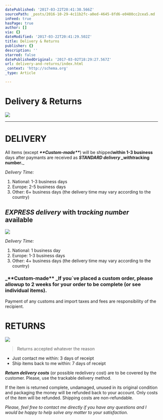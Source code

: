 ```yaml
---
datePublished: '2017-03-22T20:41:30.566Z'
sourcePath: _posts/2016-10-29-4c11b2fc-a0ed-4645-8fd6-e0480cc2cea5.md
inFeed: true
hasPage: true
author: []
via: {}
dateModified: '2017-03-22T20:41:29.502Z'
title: Delivery & Returns
publisher: {}
description: ''
starred: false
datePublishedOriginal: '2017-03-02T18:29:27.567Z'
url: delivery-and-returns/index.html
_context: 'http://schema.org'
_type: Article

---
```

# **Delivery & Returns**
![](https://the-grid-user-content.s3-us-west-2.amazonaws.com/cb1d7347-2632-47c1-9105-c286f4e9349c.jpg)

---

# **DELIVERY**

All items (except _**\*\***Custom-made**\*\***_) will be shipped**within 1-3 business** days after paymants are received as _**STANDARD delivery **_with**t**_**racking number.**_

_Delivery Time:_

1. National: 1-3 business days
2. Europe: 2-5 business days
3. Other: 6+ business days (the delivery time may vary according to the country)

## _**EXPRESS delivery**_ with **t**_**racking number**_ available
![](https://the-grid-user-content.s3-us-west-2.amazonaws.com/1902a4f5-f70d-48c9-8311-5a4bccf63eae.jpg)

_Delivery Time:_

1. National: 1 business day
2. Europe: 1-3 business days
3. Other: 4+ business days (the delivery time may vary according to the country)

### _**\*\*Custom-made\*\* **_If you´ve placed a custom order, please allow**up to 2 weeks** for your order to be complete (or see individual items).

Payment of any customs and import taxes and fees are responsibility of the recipient.

# **RETURNS**
![](https://the-grid-user-content.s3-us-west-2.amazonaws.com/9bdc952f-83f5-4fed-8d6e-724b838d6c68.jpg)

> Returns accepted whatever the reason

* Just contact me within: 3 days of receipt
* Ship items back to me within: 7 days of receipt

_**Return delivery costs**_ (or possible redelivery cost) are to be covered by the customer. Please, use the trackable delivery method.

If the item is returned complete, undamaged, unused in its original condition and packaging the money will be refunded back to your account. Only costs of the item will be refunded. Shipping costs are non-refundable.

_Please, feel free to contact me directly if you have any questions and I would be happy to help solve any matter to your satisfaction._